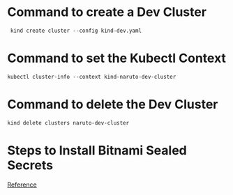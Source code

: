 # Command to create a Dev Cluster

` 
kind create cluster --config kind-dev.yaml  
`

# Command to set the Kubectl Context 

`
kubectl cluster-info --context kind-naruto-dev-cluster 
`

# Command to delete the Dev Cluster

`
kind delete clusters naruto-dev-cluster
`

# Steps to Install Bitnami Sealed Secrets

[Reference](https://gist.github.com/vfarcic/820aecf0799d679d9082eef00d07b515)